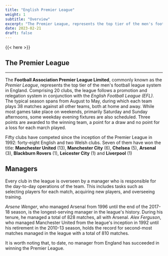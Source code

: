 ```yaml
---
title: "English Premier League"
weight: 1
subtitle: "Overview"
excerpt: "The Premier League, represents the top tier of the men's football league system in England."
date: 2023-02-21
draft: false
---
```


{{< here >}}


## The Premier League

---

The __Football Association Premier League Limited__, commonly known as the *Premier League*, represents the top tier of the men's football league system in England. Comprising 20 clubs, the league follows a promotion and relegation system in conjunction with the *English Football League (EFL)*. The typical season spans from August to May, during which each team plays 38 matches against all other teams, both at home and away. While most games take place on weekends, primarily Saturday and Sunday afternoons, some weekday evening fixtures are also scheduled. Three points are awarded to the winning team, a point for a draw and no point for a loss for each march played.

Fifty clubs have competed since the inception of the Premier League in 1992: forty-eight English and two Welsh clubs. Seven of them have won the title: __Manchester United__ (13), __Manchester City__ (6), __Chelsea__ (5), __Arsenal__ (3), __Blackburn Rovers__ (1), __Leicester City__ (1) and __Liverpool__ (1)


## Managers

Every club in the league is overseen by a manager who is responsible for the day-to-day operations of the team. This includes tasks such as selecting players for each match, acquiring new players, and overseeing training.

*Arsene Wenger*, who managed Arsenal from 1996 until the end of the 2017-18 season, is the longest-serving manager in the league's history. During his tenure, he managed a total of 828 matches, all with Arsenal. *Alex Ferguson*, who managed Manchester United from the league's inception in 1992 until his retirement in the 2010-13 season, holds the record for second-most matches managed in the league with a total of 810 matches.

It is worth noting that, to date, no manager from England has succeeded in winning the Premier League.
